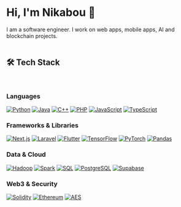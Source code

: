 # Hi, I'm Nikabou 👋
I am a software engineer.
I work on web apps, mobile apps, AI and blockchain projects.  
<br/>
## 🛠️ Tech Stack<br/>
<br/>


### Languages
[![Python](https://skillicons.dev/icons?i=python)](https://www.python.org/) 
[![Java](https://skillicons.dev/icons?i=java)](https://www.java.com/) 
[![C++](https://skillicons.dev/icons?i=cpp)](https://isocpp.org/) 
[![PHP](https://skillicons.dev/icons?i=php)](https://www.php.net/) 
[![JavaScript](https://skillicons.dev/icons?i=js)](https://developer.mozilla.org/en-US/docs/Web/JavaScript) 
[![TypeScript](https://skillicons.dev/icons?i=ts)](https://www.typescriptlang.org/) 

### Frameworks & Libraries
[![Next.js](https://skillicons.dev/icons?i=nextjs)](https://nextjs.org/) 
[![Laravel](https://skillicons.dev/icons?i=laravel)](https://laravel.com/) 
[![Flutter](https://skillicons.dev/icons?i=flutter)](https://flutter.dev/) 
[![TensorFlow](https://skillicons.dev/icons?i=tensorflow)](https://www.tensorflow.org/) 
[![PyTorch](https://skillicons.dev/icons?i=pytorch)](https://pytorch.org/) 
[![Pandas](https://skillicons.dev/icons?i=pandas)](https://pandas.pydata.org/) 

### Data & Cloud
[![Hadoop](https://skillicons.dev/icons?i=hadoop)](https://hadoop.apache.org/) 
[![Spark](https://skillicons.dev/icons?i=spark)](https://spark.apache.org/) 
[![SQL](https://skillicons.dev/icons?i=mysql)](https://www.mysql.com/) 
[![PostgreSQL](https://skillicons.dev/icons?i=postgres)](https://www.postgresql.org/) 
[![Supabase](https://skillicons.dev/icons?i=supabase)](https://supabase.com/) 

### Web3 & Security
[![Solidity](https://skillicons.dev/icons?i=solidity)](https://soliditylang.org/) 
[![Ethereum](https://skillicons.dev/icons?i=ethereum)](https://ethereum.org/) 
[![AES](https://skillicons.dev/icons?i=lock)](https://en.wikipedia.org/wiki/Advanced_Encryption_Standard) 
